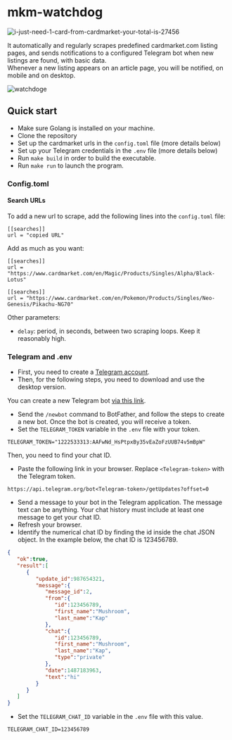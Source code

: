 # mkm-watchdog

![i-just-need-1-card-from-cardmarket-your-total-is-27456](https://user-images.githubusercontent.com/9871294/147383520-544d47df-287d-4c1e-95a0-b4d3f5e5f5b3.jpeg)

It automatically and regularly scrapes predefined cardmarket.com listing pages, and sends notifications to a configured 
Telegram bot when new listings are found, with basic data.  
Whenever a new listing appears on an article page, you will be notified, on mobile and on desktop.

![watchdoge](https://user-images.githubusercontent.com/9871294/123490445-4d546a80-d614-11eb-9889-520df15e594e.jpg)

## Quick start
- Make sure Golang is installed on your machine.
- Clone the repository
- Set up the cardmarket urls in the `config.toml` file (more details below)
- Set up your Telegram credentials in the `.env` file (more details below)
- Run `make build` in order to build the executable.
- Run `make run` to launch the program.

### Config.toml

#### Search URLs
To add a new url to scrape, add the following lines into the `config.toml` file:
```
[[searches]]
url = "copied URL"
```

Add as much as you want:  
```
[[searches]]
url = "https://www.cardmarket.com/en/Magic/Products/Singles/Alpha/Black-Lotus"

[[searches]]
url = "https://www.cardmarket.com/en/Pokemon/Products/Singles/Neo-Genesis/Pikachu-NG70"
```

Other parameters:  
- `delay`: period, in seconds, between two scraping loops. Keep it reasonably high.

### Telegram and .env
- First, you need to create a [Telegram account](https://desktop.telegram.org/).
- Then, for the following steps, you need to download and use the desktop version.  

You can create a new Telegram bot [via this link](https://t.me/BotFather). 
- Send the `/newbot` command to BotFather, and
follow the steps to create a new bot. Once the bot is created, you will receive a token.
- Set the `TELEGRAM_TOKEN` variable in the `.env` file with your token.
```
TELEGRAM_TOKEN="1222533313:AAFwNd_HsPtpxBy35vEaZoFzUUB74v5mBpW"
```

Then, you need to find your chat ID.
- Paste the following link in your browser. Replace `<Telegram-token>` with the Telegram token.
```
https://api.telegram.org/bot<Telegram-token>/getUpdates?offset=0
```
- Send a message to your bot in the Telegram application. The message text can be anything. Your chat history must include at least one message to get your chat ID.
- Refresh your browser.
- Identify the numerical chat ID by finding the id inside the chat JSON object. In the example below, the chat ID is 123456789.
```json
{  
   "ok":true,
   "result":[  
      {  
         "update_id":987654321,
         "message":{  
            "message_id":2,
            "from":{  
               "id":123456789,
               "first_name":"Mushroom",
               "last_name":"Kap"
            },
            "chat":{  
               "id":123456789,
               "first_name":"Mushroom",
               "last_name":"Kap",
               "type":"private"
            },
            "date":1487183963,
            "text":"hi"
         }
      }
   ]
}
```
- Set the `TELEGRAM_CHAT_ID` variable in the `.env` file with this value.
```
TELEGRAM_CHAT_ID=123456789
```
